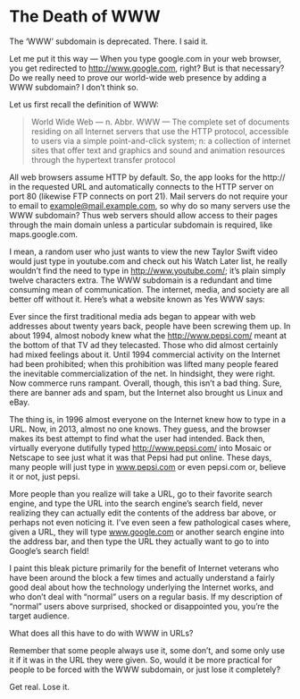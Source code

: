 # The Death of WWW

The ‘WWW’ subdomain is deprecated. There. I said it.

Let me put it this way — When you type google.com in your web browser, you get redirected to http://www.google.com, right? But is that necessary? Do we really need to prove our world-wide web presence by adding a WWW subdomain? I don’t think so.

Let us first recall the definition of WWW:

> World Wide Web — n. Abbr. WWW — The complete set of documents residing on all Internet servers that use the HTTP protocol, accessible to users via a simple point-and-click system; n: a collection of internet sites that offer text and graphics and sound and animation resources through the hypertext transfer protocol

All web browsers assume HTTP by default. So, the app looks for the http:// in the requested URL and automatically connects to the HTTP server on port 80 (likewise FTP connects on port 21). Mail servers do not require your to email to example@mail.example.com, so why do so many servers use the WWW subdomain? Thus web servers should allow access to their pages through the main domain unless a particular subdomain is required, like maps.google.com.

I mean, a random user who just wants to view the new Taylor Swift video would just type in youtube.com and check out his Watch Later list, he really wouldn’t find the need to type in http://www.youtube.com/; it’s plain simply twelve characters extra. The WWW subdomain is a redundant and time consuming mean of communication. The internet, media, and society are all better off without it. Here’s what a website known as Yes WWW says:

Ever since the first traditional media ads began to appear with web addresses about twenty years back, people have been screwing them up. In about 1994, almost nobody knew what the http://www.pepsi.com/ meant at the bottom of that TV ad they telecasted. Those who did almost certainly had mixed feelings about it. Until 1994 commercial activity on the Internet had been prohibited; when this prohibition was lifted many people feared the inevitable commercialization of the net. In hindsight, they were right. Now commerce runs rampant. Overall, though, this isn’t a bad thing. Sure, there are banner ads and spam, but the Internet also brought us Linux and eBay.

The thing is, in 1996 almost everyone on the Internet knew how to type in a URL. Now, in 2013, almost no one knows. They guess, and the browser makes its best attempt to find what the user had intended. Back then, virtually everyone dutifully typed http://www.pepsi.com/ into Mosaic or Netscape to see just what it was that Pepsi had put online. These days, many people will just type in www.pepsi.com or even pepsi.com or, believe it or not, just pepsi.

More people than you realize will take a URL, go to their favorite search engine, and type the URL into the search engine’s search field, never realizing they can actually edit the contents of the address bar above, or perhaps not even noticing it. I’ve even seen a few pathological cases where, given a URL, they will type www.google.com or another search engine into the address bar, and then type the URL they actually want to go to into Google’s search field!

I paint this bleak picture primarily for the benefit of Internet veterans who have been around the block a few times and actually understand a fairly good deal about how the technology underlying the Internet works, and who don’t deal with “normal” users on a regular basis. If my description of “normal” users above surprised, shocked or disappointed you, you’re the target audience.

What does all this have to do with WWW in URLs?

Remember that some people always use it, some don’t, and some only use it if it was in the URL they were given. So, would it be more practical for people to be forced with the WWW subdomain, or just lose it completely?

Get real. Lose it.
